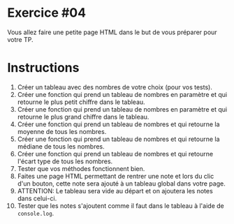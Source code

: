 # Exercice #04

Vous allez faire une petite page HTML dans le but de vous préparer pour votre TP.

# Instructions

1. Créer un tableau avec des nombres de votre choix (pour vos tests).
2. Créer une fonction qui prend un tableau de nombres en paramètre et qui retourne le plus petit chiffre dans le tableau.
2. Créer une fonction qui prend un tableau de nombres en paramètre et qui retourne le plus grand chiffre dans le tableau.
2. Créer une fonction qui prend un tableau de nombres et qui retourne la moyenne de tous les nombres.
2. Créer une fonction qui prend un tableau de nombres et qui retourne la médiane de tous les nombres.
2. Créer une fonction qui prend un tableau de nombres et qui retourne l'écart type de tous les nombres.
3. Tester que vos méthodes fonctionnent bien.
4. Faites une page HTML permettant de rentrer une note et lors du clic d'un bouton, cette note sera ajouté à un tableau global dans votre page.
5. ATTENTION: Le tableau sera vide au départ et on ajoutera les notes dans celui-ci.
6. Tester que les notes s'ajoutent comme il faut dans le tableau à l'aide de `console.log`.
